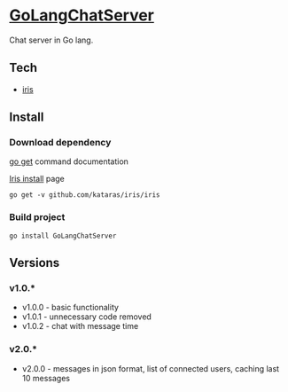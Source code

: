 # [GoLangChatServer](https://github.com/juffalow/GoLangChatServer)

Chat server in Go lang.

## Tech

* [iris](http://iris-go.com/)

## Install

### Download dependency

[go get](https://golang.org/cmd/go/#hdr-Download_and_install_packages_and_dependencies) command documentation

[Iris install](https://kataras.gitbooks.io/iris/content/install.html) page

```
go get -v github.com/kataras/iris/iris
```

### Build project

```
go install GoLangChatServer
```

## Versions

### v1.0.*

* v1.0.0 - basic functionality
* v1.0.1 - unnecessary code removed
* v1.0.2 - chat with message time

### v2.0.*

* v2.0.0 - messages in json format, list of connected users, caching last 10 messages
